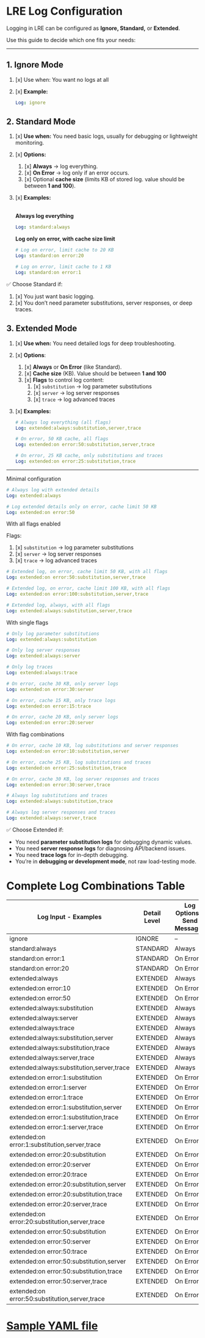 # LRE Log Configuration

Logging in LRE can be configured as **Ignore, Standard,** or **Extended**.

Use this guide to decide which one fits your needs:

---

## 1. Ignore Mode

1. [x] Use when: You want no logs at all
2. [x] **Example:**

    ```yaml
    Log: ignore
    ```

## 2. Standard Mode

1. [x] **Use when:** You need basic logs, usually for debugging or lightweight monitoring.
2. [x] **Options:**

    1. [x] **Always** → log everything.
    2. [x] **On Error** → log only if an error occurs.
    3. [x] Optional **cache size** (limits KB of stored log. value should be between **1 and 100**).
3. [x] **Examples:**

    <br>**Always log everything**
    
    ```yaml
    Log: standard:always
    ```
    
    **Log only on error, with cache size limit**
    
    ```yaml
    # Log on error, limit cache to 20 KB
    Log: standard:on error:20
    
    # Log on error, limit cache to 1 KB
    Log: standard:on error:1
    ```
✅ Choose Standard if:

1. [x] You just want basic logging.
2. [x] You don’t need parameter substitutions, server responses, or deep
   traces.

## 3. Extended Mode

1. [x] **Use when:** You need detailed logs for deep troubleshooting.
2. [x] **Options**:
    1. [x] **Always** or **On Error** (like Standard).
    2. [x] **Cache size** (KB). Value should be between **1 and 100**
    3. [x] **Flags** to control log content:
        1. [x] `substitution` → log parameter substitutions
        2. [x] `server` → log server responses
        3. [x] `trace` → log advanced traces

3. [x] **Examples:**
    ```yaml
    # Always log everything (all flags)
    Log: extended:always:substitution,server,trace
    
    # On error, 50 KB cache, all flags
    Log: extended:on error:50:substitution,server,trace
    
    # On error, 25 KB cache, only substitutions and traces
    Log: extended:on error:25:substitution,trace
    ```

---

Minimal configuration

```yaml    
# Always log with extended details
Log: extended:always

# Log extended details only on error, cache limit 50 KB
Log: extended:on error:50
```

With all flags enabled

Flags:

1. [x] `substitution` → log parameter substitutions
2. [x] `server` → log server responses
3. [x] `trace` → log advanced traces

```yaml
# Extended log, on error, cache limit 50 KB, with all flags
Log: extended:on error:50:substitution,server,trace

# Extended log, on error, cache limit 100 KB, with all flags
Log: extended:on error:100:substitution,server,trace

# Extended log, always, with all flags
Log: extended:always:substitution,server,trace

```  

With single flags

```yaml
# Only log parameter substitutions
Log: extended:always:substitution

# Only log server responses
Log: extended:always:server

# Only log traces
Log: extended:always:trace

# On error, cache 30 KB, only server logs
Log: extended:on error:30:server

# On error, cache 15 KB, only trace logs
Log: extended:on error:15:trace

# On error, cache 20 KB, only server logs
Log: extended:on error:20:server
```

With flag combinations

```yaml
# On error, cache 10 KB, log substitutions and server responses
Log: extended:on error:10:substitution,server

# On error, cache 25 KB, log substitutions and traces
Log: extended:on error:25:substitution,trace

# On error, cache 30 KB, log server responses and traces
Log: extended:on error:30:server,trace

# Always log substitutions and traces
Log: extended:always:substitution,trace

# Always log server responses and traces
Log: extended:always:server,trace
```

✅ Choose Extended if:

* You need **parameter substitution logs** for debugging dynamic values.
* You need **server response logs** for diagnosing API/backend issues.
* You need **trace logs** for in-depth debugging.
* You’re in **debugging or development mode**, not raw load-testing mode.


# Complete Log Combinations Table

| Log Input - Examples                           | Detail Level | Log Options - Send Messages | Limit Log Cache | Parameter Substitution | Data Returned by Server | Advanced Trace |
|------------------------------------------------|--------------|-----------------------------|-----------------|------------------------|-------------------------|----------------|
| ignore                                         | IGNORE       | –                           | –               | ❌                      | ❌                       | ❌              |
| standard:always                                | STANDARD     | Always                      | –               | ❌                      | ❌                       | ❌              |
| standard:on error:1                            | STANDARD     | On Error                    | 1               | ❌                      | ❌                       | ❌              |
| standard:on error:20                           | STANDARD     | On Error                    | 20              | ❌                      | ❌                       | ❌              |
| extended:always                                | EXTENDED     | Always                      | –               | ❌                      | ❌                       | ❌              |
| extended:on error:10                           | EXTENDED     | On Error                    | 10              | ❌                      | ❌                       | ❌              |
| extended:on error:50                           | EXTENDED     | On Error                    | 50              | ❌                      | ❌                       | ❌              |
| extended:always:substitution                   | EXTENDED     | Always                      | –               | ✅                      | ❌                       | ❌              |
| extended:always:server                         | EXTENDED     | Always                      | –               | ❌                      | ✅                       | ❌              |
| extended:always:trace                          | EXTENDED     | Always                      | –               | ❌                      | ❌                       | ✅              |
| extended:always:substitution,server            | EXTENDED     | Always                      | –               | ✅                      | ✅                       | ❌              |
| extended:always:substitution,trace             | EXTENDED     | Always                      | –               | ✅                      | ❌                       | ✅              |
| extended:always:server,trace                   | EXTENDED     | Always                      | –               | ❌                      | ✅                       | ✅              |
| extended:always:substitution,server,trace      | EXTENDED     | Always                      | –               | ✅                      | ✅                       | ✅              |
| extended:on error:1:substitution               | EXTENDED     | On Error                    | 1               | ✅                      | ❌                       | ❌              |
| extended:on error:1:server                     | EXTENDED     | On Error                    | 1               | ❌                      | ✅                       | ❌              |
| extended:on error:1:trace                      | EXTENDED     | On Error                    | 1               | ❌                      | ❌                       | ✅              |
| extended:on error:1:substitution,server        | EXTENDED     | On Error                    | 1               | ✅                      | ✅                       | ❌              |
| extended:on error:1:substitution,trace         | EXTENDED     | On Error                    | 1               | ✅                      | ❌                       | ✅              |
| extended:on error:1:server,trace               | EXTENDED     | On Error                    | 1               | ❌                      | ✅                       | ✅              |
| extended:on error:1:substitution,server,trace  | EXTENDED     | On Error                    | 1               | ✅                      | ✅                       | ✅              |
| extended:on error:20:substitution              | EXTENDED     | On Error                    | 20              | ✅                      | ❌                       | ❌              |
| extended:on error:20:server                    | EXTENDED     | On Error                    | 20              | ❌                      | ✅                       | ❌              |
| extended:on error:20:trace                     | EXTENDED     | On Error                    | 20              | ❌                      | ❌                       | ✅              |
| extended:on error:20:substitution,server       | EXTENDED     | On Error                    | 20              | ✅                      | ✅                       | ❌              |
| extended:on error:20:substitution,trace        | EXTENDED     | On Error                    | 20              | ✅                      | ❌                       | ✅              |
| extended:on error:20:server,trace              | EXTENDED     | On Error                    | 20              | ❌                      | ✅                       | ✅              |
| extended:on error:20:substitution,server,trace | EXTENDED     | On Error                    | 20              | ✅                      | ✅                       | ✅              |
| extended:on error:50:substitution              | EXTENDED     | On Error                    | 50              | ✅                      | ❌                       | ❌              |
| extended:on error:50:server                    | EXTENDED     | On Error                    | 50              | ❌                      | ✅                       | ❌              |
| extended:on error:50:trace                     | EXTENDED     | On Error                    | 50              | ❌                      | ❌                       | ✅              |
| extended:on error:50:substitution,server       | EXTENDED     | On Error                    | 50              | ✅                      | ✅                       | ❌              |
| extended:on error:50:substitution,trace        | EXTENDED     | On Error                    | 50              | ✅                      | ❌                       | ✅              |
| extended:on error:50:server,trace              | EXTENDED     | On Error                    | 50              | ❌                      | ✅                       | ✅              |
| extended:on error:50:substitution,server,trace | EXTENDED     | On Error                    | 50              | ✅                      | ✅                       | ✅              |


# [Sample YAML file](sample-config.yaml.md)

<!-- include: sample-config.yaml -->
